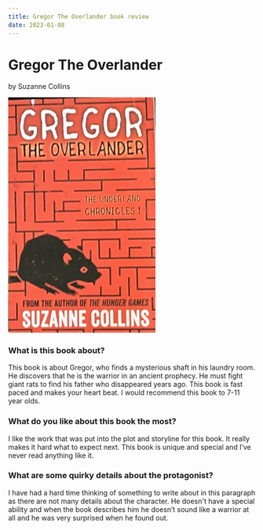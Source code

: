 ```yaml
---
title: Gregor The Overlander book review
date: 2023-01-08
---
```


# Gregor The Overlander
by Suzanne Collins

<img src="/images/Gregor-The-Overlander.jpg" alt="Cover image" width="300"/>

### What is this book about?
This book is about Gregor, who finds a mysterious shaft in his laundry room. He discovers that he is the warrior in an ancient prophecy. He must fight giant rats to find his father who disappeared years ago. This book is fast paced and makes your heart beat. I would recommend this book to 7-11 year olds.

### What do you like about this book the most?
I like the work that was put into the plot and storyline for this book. It really makes it hard what to expect next. This book is unique and special and I’ve never read anything like it.

### What are some quirky details about the protagonist?
I have had a hard time thinking of something to write about in this paragraph as there are not many details about the character. He doesn't have a special ability and when the book describes him he doesn’t sound like a warrior at all and he was very surprised when he found out.
